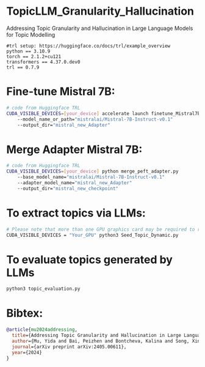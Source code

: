 # TopicLLM_Granularity_Hallucination
Addressing Topic Granularity and Hallucination in Large Language Models for Topic Modelling

```text
#trl setup: https://huggingface.co/docs/trl/example_overview
python == 3.10.9
torch == 2.1.2+cu121
transformers == 4.37.0.dev0
trl == 0.7.9
```

# Fine-tune Mistral 7B:
```bash
# code from Huggingface TRL
CUDA_VISIBLE_DEVICES=[your_device] accelerate launch finetune_Mistral7b.py
    --model_name_or_path="mistralai/Mistral-7B-Instruct-v0.1"
    --output_dir="mistral_new_Adapter"
```

# Merge Adapter Mistral 7B:
```bash
# code from Huggingface TRL
CUDA_VISIBLE_DEVICES=[your_device] python merge_peft_adapter.py
    --base_model_name="mistralai/Mistral-7B-Instruct-v0.1"
    --adapter_model_name="mistral_new_Adapter"
    --output_dir="mistral_new_checkpoint"
```

# To extract topics via LLMs:
```bash
# Please note that more than one GPU graphics card may be required to run LLaMA 13B models!
CUDA_VISIBLE_DEVICES = "Your_GPU" python3 Seed_Topic_Dynamic.py
```

# To evaluate topics generated by LLMs
```python
python3 topic_evaluation.py
```

# Bibtex:
```bibtex
@article{mu2024addressing,
  title={Addressing Topic Granularity and Hallucination in Large Language Models for Topic Modelling},
  author={Mu, Yida and Bai, Peizhen and Bontcheva, Kalina and Song, Xingyi},
  journal={arXiv preprint arXiv:2405.00611},
  year={2024}
}


